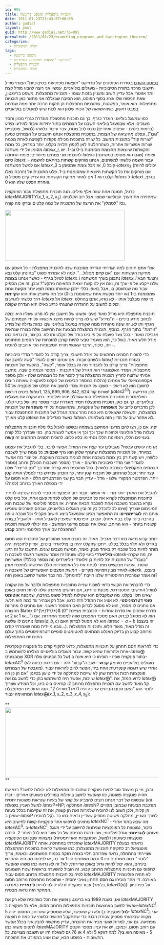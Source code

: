 ```yaml
---
id: 995
title: תוכניות מתפצלות ומשפט ברינגטון
date: 2011-01-23T21:43:07+00:00
author: gadial
layout: post
guid: http://www.gadial.net/?p=995
permalink: /2011/01/23/branching_programs_and_barrington_theorem/
categories:
  - תורת הסיבוכיות
tags:
  - משפט ברינגטון
  - פרוייקט "תוצאות מפתיעות בסיבוכיות"
  - תוכניות מתפצלות
  - תורת הסיבוכיות
---
```

[בפוסט הקודם](http://www.gadial.net/?p=980) בסדרת הפוסטים של פרוייקט "תוצאות מפתיעות בסיבוכיות" הצגתי מודל חישובי מרכזי בתורת הסיבוכיות - מעגלים בוליאניים. עכשיו אני רוצה להציג מודל קצת יותר אזוטרי אבל עדיין חשוב ומעניין בזכות עצמו - תוכניות מתפצלות. משפט ברינגטון, שאת הניסוח שלו אציג בסוף הפוסט, הוא הסיבה שבגללה אני מתאר כאן תוכניות מתפצלות. הוא אומר, בפשטות, שתוכניות מתפצלות הן חזקות הרבה יותר ממה שנדמה במבט ראשון, כשההשוואה של הכוח שלהן הוא לכוח שיש למעגלים בוליאניים.

כמו שמעגל בוליאני הוגדר כגרף, כך גם תוכנית מתפצלת מוגדרת כגרף מכוון וחסר מעגלים. אלא שבמעגל בוליאני חשבנו על הצמתים בתור יחידות עיבוד למידע: מידע (בדמות ביטים - אפסים ואחדים) נכנס לכל צומת, עבר עיבוד כלשהו (למשל, פונקציית "וגם"), ונפלט מהיציאה של הצומת. בתוכנית מתפצלת אנחנו חושבים על הצמתים כמעין "שורות קוד" בתוכנית מחשב. כל שורה בתוכנית מכילה פקודות לקפיצה לאחת מכמה שורות אפשריות אחרות, כשההחלטה לאן לקפוץ תלויה בקלט. יותר במדויק, כל צומת מסומן על ידי משתנה $latex x\_{i}$, והקשתות שיוצאות מהצומת מסומנות ב-0 וב-1. יש לתוכנית שני צמתים מיוחדים: צומת התחלה $latex s$ (שגם הוא מסומן במשתנה) וצומת סיום $latex t$. עבור השמה כלשהי למשתנים, אנחנו מוחקים קשתות בהתאם להשמה - אם למשל המשתנה $latex x\_{3}$ קיבל 0, אז מכל צומת שמסומן ב-$latex x_{3}$ (יכולים להיות הרבה כאלו) אנו מוחקים את כל הקשתות היוצאות שמסומנות ב-1. פלט התוכנית על קלט הוא 1 אם לאחר מחיקת הקשתות הזו עדיין קיים מסלול מ-$latex s$ ל-$latex t$ בגרף, ואחרת הפלט שלה הוא 0.

כרגיל, תמונה אחת שווה אלף מילים. הנה תוכנית מתפצלת עבור הפונקציה $latex \mbox{MAJORITY}\left(x\_{1},x\_{2},x_{3}\right)$ שמחזירה את הערך הבוליאני שמצוי אצל רוב הקלטים. נסו "לסמלץ" את הריצה של התוכנית על כמה קלטים ובדקו מה קורה.

[<img class="alignnone size-full wp-image-996" title="bp_maj" src="http://www.gadial.net/wp-content/uploads/2011/01/bp_maj.png" alt="" width="392" height="166" />](http://www.gadial.net/wp-content/uploads/2011/01/bp_maj.png)

אולי אתם תוהים למה הגדרתי הגדרה מסובכת שכזו לתוכנית מתפצלת - כל העסק עם מחיקת הקשתות ועם "אם **קיים** מסלול&#8230;". למה לא אמרתי פשוט "בהינתן קלט נצא לטיול בגרף - כאשר אנחנו בצומת $latex x\_{i}$ נתבונן בערך המשתנה $latex x\_{i}$ והצעד הבא שלנו ייקבע על פי ערך זה, ואם אין לנו קשת יוצאת מתאימה ניתקע"? ובכן, זה אכן מספיק עבור מה שנתעסק בו, אבל באופן כללי ייתכן שמאותו צומת תצא יותר מקשת אחת שמסומנת ב-1 (או יותר מקשת אחת שמסומנת ב-0) וכל מה שיעניין אותו הוא ש**קיימת** דרך כלשהי להגיע מ-$latex s$ אל $latex t$. מי שזה מבלבל אותו - לא נורא, אתם בהחלט יכולים לחשוב על ההגדרה שהצגתי כרגע כאילו היא הגדרה שקולה.

תוכנית מתפצלת היא מודל מאוד נאיבי ופשוט של חישוב: אין לה סרט שעליו היא יכולה לכתוב מידע ביניים - ה"מידע" שיש לה צריך להיות מיוצג איכשהו על ידי הצמתים של הגרף ותו לא. זה שונה מהותית ממה שקורה במעגל בוליאני שבו כמות גדולה של מידע "זורמת" בתוך הגרף. בנוסף, תוכנית מתפצלת מבצעת את החישוב שלה בצורה שנראית מגבילה מאוד - בכל צעד פועלת על פי ביט בודד של הקלט ותו לא. בקיצור, זה נראה כמו מודל חלש מאוד. בשל כך, הוא מועמד טבעי להיות קורבן להוכחות של חסמים תחתונים - וזה, כזכור, הדבר שאנשי תורת הסיבוכיות הכי אוהבים להוכיח.

כדי להוכיח חסמים תחתונים על מודל חישובי, צריך קודם כל להגדיר מדדי סיבוכיות כלשהם עבורו. אם אנחנו רוצים להגיד "קשה לחשב את $latex f$ בעזרת תוכניות מתפצלות" צריך קודם כל להבהיר מה זה בכלל אומר, "קשה", בהקשר של תוכניות מתפצלות. המדד האלמנטרי הוא הגודל של התוכנית - מספר הצמתים שבה. מחשב אמיתי שרוצה להריץ תוכנית מתפצלת צריך לזכור את כל הצמתים שלה - ולכן מספר אקספוננציאלי של צמתים (כתלות במספר הביטים של הקלט לפונקציה שאותה רוצים לחשב) הוא לא ריאלי - חשבו על תוכנית שכדי לחשב את הפלט של פונקציה על 50 ביטים דורשת $latex 1,125,899,906,842,624$ שורות קוד! ($latex 2^{50}$). לכן הדרישה האלמנטרית מתוכנית מתפצלת הוא שגודלה יהיה פולינומי. כמו שקרה עם מעגלים בוליאניים, כך גם כאן, תוכנית מתפצלת תמיד מוגדרת עבור מספר נתון של ביטי קלט. לכן מדברים לרוב על **משפחות** של פונקציות, שמחושבות על ידי **משפחות** של תוכניות מתפצלות, והשאלה ששואלים היא כמה מהר צומח הגודל של התוכנית המתפצלת עבור קלט מאורך $latex n$ כאשר מגדילים את $latex n$. לא אחזור שוב על הדיון הזה בשלמותו.

יפה. אם כן, רצו להם מדעני המחשב בשמחה ובששון לאכול בלי מלח תוכניות מתפצלות בעלות גודל פולינומי ולהוכיח שכך וכך וכך אי אפשר לעשות בהן. כפי שבדרך כלל קורה בעניינים הללו, הנסיונות הללו נסתיימו בלא כלום. להוכיח חסמים תחתונים זה **קשה**.

אז מה עושים עכשיו? מגבילים עוד קצת את המודל. אפשר לדבר, בלי להגביל את עצמנו במיוחד, על תוכניות מתפצלות שהגרף שלהן הוא גרף **שכבות**: כל צומת שייך לשכבה כלשהי, ויש קשת רק בין צומת בשכבה אחת לצומת בשכבה העוקבת. על יצור כזה אפשר להגדיר שני מדדי סיבוכיות חדשים - אורך (מספר השכבות הכולל) ורוחב (מספר הצמתים המקסימלי בשכבה כלשהי). ככל שתוכנית היא קצרה יותר כך "זמן הריצה" שלה קצר יותר; וככל שהרוחב של תוכנית קטן יותר, כך הזכרון שנדרש כדי לסמלץ אותה קטן יותר. הפרמטר המקורי שלנו - גודל - עדיין חבוי בין שני הפרמטרים הללו - הוא חסום על ידי מכפלת האורך ברוחב (למה?)

להגביל את האורך יותר מדי - אי אפשר. עבור רוב הפונקציות סביר להניח שנרצה להתיר לתוכנית המתפצלת לקרוא את כל הביטים של הקלט לפחות פעם אחת, וכל ביט קלט נקרא במעבר משכבה אחת לשכבה הבאה אחריה. אז מספר פולינומי של שכבות הוא המינימום שצריך (שימו לב להבדל בין זה ובין מעגלים בוליאניים, שבהם האורכים שעניינו אותנו היו **לוגריתמיים**: זה התאפשר מכיוון שהמעגל ביצע חישוב מקבילי וכל שכבה טיפה בהרבה ביטי קלט בבת אחת). אם כן, הפרמטר שמעניין להגביל אותו - ולהגביל בצורה קיצונית ביותר - הוא הרוחב. שאלו את עצמם מדעני המחשב - מה יכולה לעשות תוכנית מתפצלת עם אורך פולינומי ורוחב **קבוע**?

רוחב קבוע נראה כמו דבר מגביל. מאוד. זה בעצם אומר שהזכרון של התוכנית הוא חסום בגודלו ולא תלוי בכלל בקלט. ייתכן שהקלט יהיה בן מיליארדי ביטים, ועדיין לתוכנית יהיה מותר להיות בכל שכבה רק באחד מבין, נאמר, חמישה מצבים שונים. תחשבו על זה רגע. **מיליארדי** ביטי קלט שונים! זה אומר שכאשר הגעתי לשכבה ה-$latex k$-ית, מה שקרה "בעבר" של התוכנית יכל להיות בן זילארדי זיליארדים (זה מספר בכלל?) אפשרויות שונות. ועכשיו מבקשים ממני לקחת את כל האפשרויות הללו ואיכשהו לתמצת אותן לאחד מבין חמישה מקרים - חמשת המצבים האפשריים של השכבה ה-$latex k$. בעצם, זה אומר שמרבית ההיסטוריה שלנו חייבת "להימחק". מה כבר אפשר לחשב באופן הזה?

כדי להבהיר את הקושי כדאי לשכוח שנייה מתוכניות מתפצלות ולדבר על מה שקורה למודל החישובי הסטנדרטי, מכונת טיורינג, אם דורשים מהזכרון שלה להיות חסום באופן שאינו תלוי בקלט. מה שמקבלים הוא שקילות למודל פשוט בהרבה, שמכונה **אוטומט סופי דטרמיניסטי**. לא אציג את המודל הזה כרגע, אבל רק אבהיר עד כמה הוא חלש: אם נותנים לו מספר, הוא לא מסוגל לבדוק האם המספר ראשוני. אם נותנים לו מחרוזת מהצורה $latex 0^{\*}1^{\*}$ (סדרת אפסים ואז סדרת אחדות - הכוכבית מציינת "0 או 1 או 2 או&#8230;") הוא לא מסוגל לבדוק האם מספר האפסים שווה למספר האחדות. אם נותנים לו שלשה $latex \left(a,b,c\right)$ הוא לא מסוגל לבדוק האם $latex c=a-b$ (זה בעצם נובע מיידית ממה שאמרתי קודם&#8230;). זה מודל מאוד, מאוד חלש. ותוכניות מתפצלות מרוחב קבוע הן בדיוק האנלוג המתאים לאוטומטים סופיים דטרמיניסטיים בתוך עולם התוכניות המתפצלות.

כדי להראות חסם תחתון על תוכניות מתפצלות, כדאי לתקוף קודם כל פונקציה קונקרטית אחת ולהראות שהיא קשה. עבור מעגלים בוליאניים הצליחו להשתמש ב-$latex \bigoplus$ (שמבצעת XOR של כל הביטים שלה) בתור פונקציה שכזו - הוכיחו כי היא אינה ב-$latex \mbox{AC}^{0}$ (מעגלים בוליאניים מעומק **קבוע** - שוב ה"קבוע" הזה - עם דרגת כניסה לא מוגבלת של הצמתים). אחרי שיש דוגמה קונקרטית אחת ביד, אפשר לרוב להראות עבור פונקציות רבות אחרות שהן לא שייכות למחלקה על ידי טיעון בסגנון "אם הן כן היו שייכות, אפשר היה להשתמש בהן כדי לחשב גם את $latex \bigoplus$". לרוע המזל, את $latex \bigoplus$ קל מאוד לחשב עם תוכנית מתפצלת מרוחב 2: קוראים ביט ביט, וכל המידע שצריך לזכור הוא "האם סכום הביטים עד כה היה 0 או 1 מודולו 2". הנה התוכנית המתפצלת המתאימה עבור $latex \bigoplus\left(x\_{1},x\_{2},x\_{3},x\_{4},x_{5}\right)$:

**[<img class="alignnone size-full wp-image-999" title="xor_bp" src="http://www.gadial.net/wp-content/uploads/2011/01/xor_bp.png" alt="" width="605" height="229" />](http://www.gadial.net/wp-content/uploads/2011/01/xor_bp.png)  
** 

ובכן, מי כן מועמד טוב להיות פונקציה שתוכניות מתפצלות לא יכולות לחשב? רצוי שזו תהיה פונקציה פשוטה, כזו שאפשר לחשב ביעילות במודלים פשוטים אחרים - זכרו שבסופו של דבר אנחנו רוצים להצביע על קושי של בעיות שנראות פשוטות יחסית (זהו למשל העניין בשאלת $latex \mbox{P=NP}$; המחלקה $latex \mbox{NP}$ מורכבת מבעיות שבמובן מסויים הן קלות, ולכן חשוב לנו להוכיח שלמרות זאת הן קשות; את זה שקיימות בכלל בעיות שאינן ב-$latex \mbox{P}$ קל להוכיח). לצורך העניין, מחלקה פשוטה מספיק שעדיין נראית כמו כר מתאים לחיפוש אחר פונקציות קשות לחישוב היא $latex \mbox{NC}^{1}$ - מה שבא בתור אחרי $latex \mbox{AC}^{0}$. ב-$latex \mbox{NC}^{1}$, כזכור, נמצאות כל הפונקציות שניתנות לחישוב על ידי מעגל מעומק **לוגריתמי** וגודל פולינומי, שבו דרגת הכניסה של כל שער היא לכל היותר 2. הרבה פונקציות פשוטות (למשל, הפונקציות האריתמטיות) נמצאות שם; וגם הפונקציה $latex \mbox{MAJORITY}$ שהזכרתי בהתחלה. אותה $latex \mbox{MAJORITY}$ נראתה כבעלת פוטנציאל רב לתקיפת תוכניות מתפצלות; כמו שאפשר לראות בתוכנית המתפצלת שציירתי בהתחלה, נראה שהרוחב תלוי בצורה חזקה בכמות המשתנים. ובאמת, צריך "לזכור" כמה משתנים היו 0 וכמה משתנים היו 1 עד כה, או לפחות מה היה ההפרש ביניהם, והוא יכול להיות גדול באופן שרירותי, לא? זה לא נראה כמו משהו שאפשר לתפוס עם תוכניות מתפצלות מרוחב קבוע. זה הוביל להשערה בראשית שנות השמונים לפיה כל תוכנית מתפצלת מרוחב חסום עבור $latex \mbox{MAJORITY}$ לא תהיה פולינומית באורכה. די מהר הוכיחו גם חסם תחתון נאיבי יחסית - שתוכנית מתפצלת מרוחב חסום עבור פונקציה זו לא יכולה להיות **לינארית** באורכה (כלומר, $latex O\left(n\right)$). על פניו כיוון המחקר הזה נראה מבטיח.

ואז, בשנת 1989 בא ברינגטון ופוצץ את הכל כשהוכיח שלא רק את $latex \mbox{MAJORITY}$ אפשר לחשב באמצעות תוכניות מתפצלות מרוחב חסום, אלא כל פונקציה ב-$latex \mbox{NC}^{1}$. ולא רק שאפשר, אלא שמספיק שהרוחב החסום יהיה 5 (**לכל** פונקציה ב-$latex \mbox{NC}^{1}$). אני מקווה שביצעתי מספיק עבודת הכנה כדי שתתקבל תחושה כלשהי עד כמה זו תוצאה מפתיעה. גם אני, למרות שאני מכיר את ההוכחה, עדיין מתקשה להבין איך בכלל אפשר לתפוס משהו כמו $latex \mbox{MAJORITY}$ עם רוחב חסום. וכמובן, יש את עניין מספר הקסם 5 - מאיפה הוא צץ? למה דווקא 5 ולא 4 או 6? גם לשאלה הזו יש תשובה מצויינת. כל התשובות - בפוסט הבא, שבו אציג במפורט את ההוכחה.